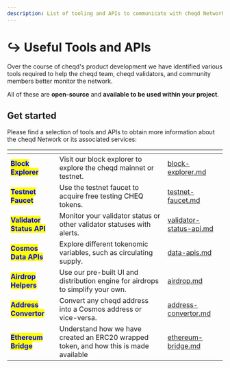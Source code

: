 ```yaml
---
description: List of tooling and APIs to communicate with cheqd Network
---
```


# ↪️ Useful Tools and APIs

Over the course of cheqd's product development we have identified various tools required to help the cheqd team, cheqd validators, and community members better monitor the network.

All of these are **open-source** and **available to be used within your project**.

## Get started

Please find a selection of tools and APIs to obtain more information about the cheqd Network or its associated services:

<table data-view="cards"><thead><tr><th></th><th></th><th data-hidden data-card-target data-type="content-ref"></th></tr></thead><tbody><tr><td><mark style="color:blue;"><strong>Block Explorer</strong></mark></td><td>Visit our block explorer to explore the cheqd mainnet or testnet.</td><td><a href="block-explorer.md">block-explorer.md</a></td></tr><tr><td><mark style="color:blue;"><strong>Testnet Faucet</strong></mark></td><td>Use the testnet faucet to acquire free testing CHEQ tokens.</td><td><a href="testnet-faucet.md">testnet-faucet.md</a></td></tr><tr><td><mark style="color:blue;"><strong>Validator Status API</strong></mark></td><td>Monitor your validator status or other validator statuses with alerts.</td><td><a href="validator-status-api.md">validator-status-api.md</a></td></tr><tr><td><mark style="color:blue;"><strong>Cosmos Data APIs</strong></mark></td><td>Explore different tokenomic variables, such as circulating supply.</td><td><a href="data-apis.md">data-apis.md</a></td></tr><tr><td><mark style="color:blue;"><strong>Airdrop Helpers</strong></mark></td><td>Use our pre-built UI and distribution engine for airdrops to simplify your own.</td><td><a href="airdrop.md">airdrop.md</a></td></tr><tr><td><mark style="color:blue;"><strong>Address Convertor</strong></mark></td><td>Convert any cheqd address into a Cosmos address or vice-versa.</td><td><a href="address-convertor.md">address-convertor.md</a></td></tr><tr><td><mark style="color:blue;"><strong>Ethereum Bridge</strong></mark></td><td>Understand how we have created an ERC20 wrapped token, and how this is made available</td><td><a href="ethereum-bridge.md">ethereum-bridge.md</a></td></tr></tbody></table>

